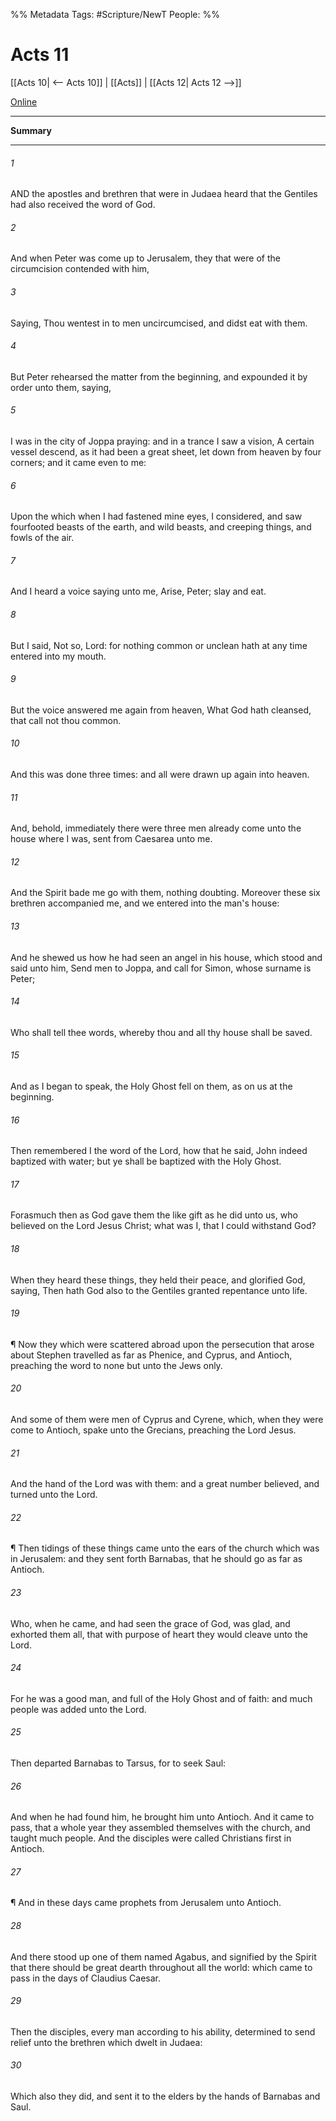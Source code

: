 %% Metadata
Tags: #Scripture/NewT
People: 
%%
# Acts 11
[[Acts 10| <-- Acts 10]] | [[Acts]] | [[Acts 12| Acts 12 -->]]

[Online](https://churchofjesuschrist.org/study/scriptures/nt/acts/11?lang=eng)

---
__Summary__



---
###### 1
AND the apostles and brethren that were in Judaea heard that the Gentiles had also received the word of God.
###### 2
And when Peter was come up to Jerusalem, they that were of the circumcision contended with him,
###### 3
Saying, Thou wentest in to men uncircumcised, and didst eat with them.
###### 4
But Peter rehearsed the matter from the beginning, and expounded it by order unto them, saying,
###### 5
I was in the city of Joppa praying: and in a trance I saw a vision, A certain vessel descend, as it had been a great sheet, let down from heaven by four corners; and it came even to me:
###### 6
Upon the which when I had fastened mine eyes, I considered, and saw fourfooted beasts of the earth, and wild beasts, and creeping things, and fowls of the air.
###### 7
And I heard a voice saying unto me, Arise, Peter; slay and eat.
###### 8
But I said, Not so, Lord: for nothing common or unclean hath at any time entered into my mouth.
###### 9
But the voice answered me again from heaven, What God hath cleansed, that call not thou common.
###### 10
And this was done three times: and all were drawn up again into heaven.
###### 11
And, behold, immediately there were three men already come unto the house where I was, sent from Caesarea unto me.
###### 12
And the Spirit bade me go with them, nothing doubting. Moreover these six brethren accompanied me, and we entered into the man's house:
###### 13
And he shewed us how he had seen an angel in his house, which stood and said unto him, Send men to Joppa, and call for Simon, whose surname is Peter;
###### 14
Who shall tell thee words, whereby thou and all thy house shall be saved.
###### 15
And as I began to speak, the Holy Ghost fell on them, as on us at the beginning.
###### 16
Then remembered I the word of the Lord, how that he said, John indeed baptized with water; but ye shall be baptized with the Holy Ghost.
###### 17
Forasmuch then as God gave them the like gift as he did unto us, who believed on the Lord Jesus Christ; what was I, that I could withstand God?
###### 18
When they heard these things, they held their peace, and glorified God, saying, Then hath God also to the Gentiles granted repentance unto life.
###### 19
¶ Now they which were scattered abroad upon the persecution that arose about Stephen travelled as far as Phenice, and Cyprus, and Antioch, preaching the word to none but unto the Jews only.
###### 20
And some of them were men of Cyprus and Cyrene, which, when they were come to Antioch, spake unto the Grecians, preaching the Lord Jesus.
###### 21
And the hand of the Lord was with them: and a great number believed, and turned unto the Lord.
###### 22
¶ Then tidings of these things came unto the ears of the church which was in Jerusalem: and they sent forth Barnabas, that he should go as far as Antioch.
###### 23
Who, when he came, and had seen the grace of God, was glad, and exhorted them all, that with purpose of heart they would cleave unto the Lord.
###### 24
For he was a good man, and full of the Holy Ghost and of faith: and much people was added unto the Lord.
###### 25
Then departed Barnabas to Tarsus, for to seek Saul:
###### 26
And when he had found him, he brought him unto Antioch. And it came to pass, that a whole year they assembled themselves with the church, and taught much people. And the disciples were called Christians first in Antioch.
###### 27
¶ And in these days came prophets from Jerusalem unto Antioch.
###### 28
And there stood up one of them named Agabus, and signified by the Spirit that there should be great dearth throughout all the world: which came to pass in the days of Claudius Caesar.
###### 29
Then the disciples, every man according to his ability, determined to send relief unto the brethren which dwelt in Judaea:
###### 30
Which also they did, and sent it to the elders by the hands of Barnabas and Saul.



